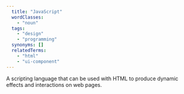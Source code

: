 ```yaml
---
  title: "JavaScript"
  wordClasses:
    - "noun"
  tags:
    - "design"
    - "programming"
  synonyms: []
  relatedTerms:
    - "html"
    - "ui-component"
---
```

A scripting language that can be used with HTML to produce dynamic effects and interactions on web pages.
